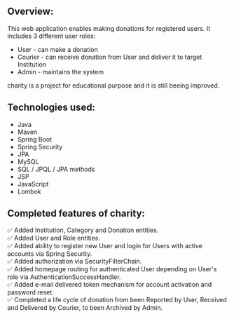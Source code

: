 <h2>Overview:</h2>
This web application enables making donations for registered users. It includes 3 different user roles:
<ul>
<li>User - can make a donation</li>
<li>Courier - can receive donation from User and deliver it to target Institution</li>
<li>Admin - maintains the system</li>
</ul>
charity is a project for educational purpose and it is still beeing improved.

<h2>Technologies used:</h2>
<ul>
<li>Java</li>
<li>Maven</li>
<li>Spring Boot</li>
<li>Spring Security</li>
<li>JPA</li>
<li>MySQL</li>
<li>SQL / JPQL / JPA methods</li>
<li>JSP</li>
<li>JavaScript</li>
<li>Lombok</li>
</ul>

<h2>Completed features of charity:</h2>
✅ Added Institution, Category and Donation entities.<br>
✅ Added User and Role entities.<br>
✅ Added ability to register new User and login for Users with active accounts via Spring Security.<br>
✅ Added authorization via SecurityFilterChain.<br>
✅ Added homepage routing for authenticated User depending on User's role via AuthenticationSuccessHandler.<br>
✅ Added e-mail delivered token mechanism for account activation and password reset.<br>
✅ Completed a life cycle of donation from been Reported by User, Received and Delivered by Courier, to been Archived by Admin.<br>
